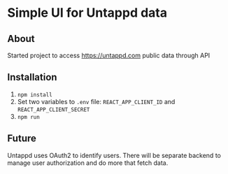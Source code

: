 # Simple UI for Untappd data

## About
Started project to access https://untappd.com public data through API

## Installation

1. `npm install`
2. Set two variables to `.env` file: `REACT_APP_CLIENT_ID` and `REACT_APP_CLIENT_SECRET`
3. `npm run`

## Future
Untappd uses OAuth2 to identify users. There will be separate backend to manage
user authorization and do more that fetch data.